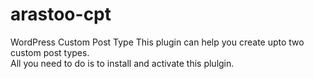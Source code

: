 # arastoo-cpt
WordPress Custom Post Type 
This plugin can help you create upto two custom post types.  
All you need to do is to install and activate this plulgin.
